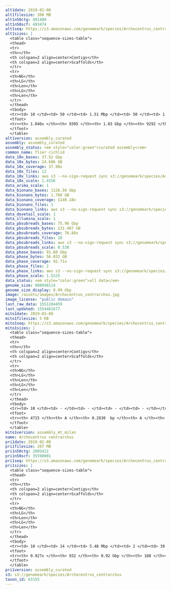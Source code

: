 ```yaml
---
alt1date: 2019-02-08
alt1filesize: 308 MB
alt1n50ctg: 491400
alt1n50scf: 493474
alt1seq: https://s3.amazonaws.com/genomeark/species/Archocentrus_centrarchus/fArcCen1/assembly_curated/fArcCen1.alt.cur.20190208.fasta.gz
alt1sizes: |
  <table class="sequence-sizes-table">
  <thead>
  <tr>
  <th></th>
  <th colspan=2 align=center>Contigs</th>
  <th colspan=2 align=center>Scaffolds</th>
  </tr>
  <tr>
  <th>NG</th>
  <th>LG</th>
  <th>Len</th>
  <th>LG</th>
  <th>Len</th>
  </tr>
  </thead>
  <tbody>
  <tr><td> 10 </td><td> 50 </td><td> 1.51 Mbp </td><td> 50 </td><td> 1.51 Mbp </td></tr>  <tr><td> 20 </td><td> 129 </td><td> 1.09 Mbp </td><td> 129 </td><td> 1.09 Mbp </td></tr>  <tr><td> 30 </td><td> 232 </td><td> 0.85 Mbp </td><td> 232 </td><td> 0.85 Mbp </td></tr>  <tr><td> 40 </td><td> 365 </td><td> 0.65 Mbp </td><td> 365 </td><td> 0.65 Mbp </td></tr>  <tr style="background-color:#cccccc;"><td> 50 </td><td> 541 </td><td> 0.49 Mbp </td><td> 541 </td><td> 0.49 Mbp </td></tr>  <tr><td> 60 </td><td> 780 </td><td> 0.35 Mbp </td><td> 778 </td><td> 0.35 Mbp </td></tr>  <tr><td> 70 </td><td> 1130 </td><td> 0.22 Mbp </td><td> 1126 </td><td> 0.22 Mbp </td></tr>  <tr><td> 80 </td><td> 1822 </td><td> 89.37 Kbp </td><td> 1811 </td><td> 90.80 Kbp </td></tr>  <tr><td> 90 </td><td> 3523 </td><td> 42.85 Kbp </td><td> 3506 </td><td> 42.91 Kbp </td></tr>  <tr><td> 100 </td><td> 6584 </td><td> 24.23 Kbp </td><td> 6563 </td><td> 24.26 Kbp </td></tr>  </tbody>
  <tfoot>
  <tr><th> 1.046x </th><th> 9305 </th><th> 1.03 Gbp </th><th> 9292 </th><th> 1.03 Gbp </th></tr>
  </tfoot>
  </table>
alt1version: assembly_curated
assembly: assembly_curated
assembly_status: <em style="color:green">curated assembly</em>
common_name: flier cichlid
data_10x_bases: 37.52 Gbp
data_10x_bytes: 24.686 GB
data_10x_coverage: 37.98x
data_10x_files: 12
data_10x_links: aws s3 --no-sign-request sync s3://genomeark/species/Archocentrus_centrarchus/fArcCen1/genomic_data/10x/ .<br>
data_10x_scale: 1.4156
data_arima_scale: 1
data_bionano_bases: 1126.56 Gbp
data_bionano_bytes: 1.789 GB
data_bionano_coverage: 1140.18x
data_bionano_files: 1
data_bionano_links: aws s3 --no-sign-request sync s3://genomeark/species/Archocentrus_centrarchus/fArcCen1/genomic_data/bionano/ .<br>
data_dovetail_scale: 1
data_illumina_scale: 1
data_pbsubreads_bases: 75.96 Gbp
data_pbsubreads_bytes: 131.487 GB
data_pbsubreads_coverage: 76.88x
data_pbsubreads_files: 18
data_pbsubreads_links: aws s3 --no-sign-request sync s3://genomeark/species/Archocentrus_centrarchus/fArcCen1/genomic_data/pacbio/ . --exclude "*scraps.bam"<br>
data_pbsubreads_scale: 0.538
data_phase_bases: 91.60 Gbp
data_phase_bytes: 56.032 GB
data_phase_coverage: 92.71x
data_phase_files: 2
data_phase_links: aws s3 --no-sign-request sync s3://genomeark/species/Archocentrus_centrarchus/fArcCen1/genomic_data/phase/ .<br>
data_phase_scale: 1.5225
data_status: <em style="color:green">all data</em>
genome_size: 988048114
genome_size_display: 0.99 Gbp
image: /assets/images/Archocentrus_centrarchus.jpg
image_license: "public domain"
last_raw_data: 1551284459
last_updated: 1554481677
mito1date: 2019-03-08
mito1filesize: 5 KB
mito1seq: https://s3.amazonaws.com/genomeark/species/Archocentrus_centrarchus/fArcCen1/assembly_mt_milan/fArcCen1.MT.20190308.fasta.gz
mito1sizes: |
  <table class="sequence-sizes-table">
  <thead>
  <tr>
  <th></th>
  <th colspan=2 align=center>Contigs</th>
  <th colspan=2 align=center>Scaffolds</th>
  </tr>
  <tr>
  <th>NG</th>
  <th>LG</th>
  <th>Len</th>
  <th>LG</th>
  <th>Len</th>
  </tr>
  </thead>
  <tbody>
  <tr><td> 10 </td><td> - </td><td> - </td><td> - </td><td> - </td></tr>  <tr><td> 20 </td><td> - </td><td> - </td><td> - </td><td> - </td></tr>  <tr><td> 30 </td><td> - </td><td> - </td><td> - </td><td> - </td></tr>  <tr><td> 40 </td><td> - </td><td> - </td><td> - </td><td> - </td></tr>  <tr style="background-color:#cccccc;"><td> 50 </td><td> - </td><td> - </td><td> - </td><td> - </td></tr>  <tr><td> 60 </td><td> - </td><td> - </td><td> - </td><td> - </td></tr>  <tr><td> 70 </td><td> - </td><td> - </td><td> - </td><td> - </td></tr>  <tr><td> 80 </td><td> - </td><td> - </td><td> - </td><td> - </td></tr>  <tr><td> 90 </td><td> - </td><td> - </td><td> - </td><td> - </td></tr>  <tr><td> 100 </td><td> - </td><td> - </td><td> - </td><td> - </td></tr>  </tbody>
  <tfoot>
  <tr><th> 4715 </th><th> A </th><th> 0.2830  bp </th><th> A </th><th> 0.2830  bp </th></tr>
  </tfoot>
  </table>
mito1version: assembly_mt_milan
name: Archocentrus centrarchus
pri1date: 2019-02-08
pri1filesize: 267 MB
pri1n50ctg: 2005422
pri1n50scf: 35590001
pri1seq: https://s3.amazonaws.com/genomeark/species/Archocentrus_centrarchus/fArcCen1/assembly_curated/fArcCen1.pri.cur.20190208.fasta.gz
pri1sizes: |
  <table class="sequence-sizes-table">
  <thead>
  <tr>
  <th></th>
  <th colspan=2 align=center>Contigs</th>
  <th colspan=2 align=center>Scaffolds</th>
  </tr>
  <tr>
  <th>NG</th>
  <th>LG</th>
  <th>Len</th>
  <th>LG</th>
  <th>Len</th>
  </tr>
  </thead>
  <tbody>
  <tr><td> 10 </td><td> 14 </td><td> 5.48 Mbp </td><td> 2 </td><td> 39.88 Mbp </td></tr>  <tr><td> 20 </td><td> 36 </td><td> 4.03 Mbp </td><td> 4 </td><td> 38.52 Mbp </td></tr>  <tr><td> 30 </td><td> 64 </td><td> 3.05 Mbp </td><td> 7 </td><td> 36.50 Mbp </td></tr>  <tr><td> 40 </td><td> 101 </td><td> 2.49 Mbp </td><td> 10 </td><td> 36.04 Mbp </td></tr>  <tr style="background-color:#cccccc;"><td> 50 </td><td> 145 </td><td style="background-color:#88ff88;"> 2.01 Mbp </td><td> 12 </td><td style="background-color:#88ff88;"> 35.59 Mbp </td></tr>  <tr><td> 60 </td><td> 201 </td><td> 1.58 Mbp </td><td> 15 </td><td> 31.46 Mbp </td></tr>  <tr><td> 70 </td><td> 274 </td><td> 1.11 Mbp </td><td> 19 </td><td> 29.29 Mbp </td></tr>  <tr><td> 80 </td><td> 386 </td><td> 0.69 Mbp </td><td> 22 </td><td> 24.62 Mbp </td></tr>  <tr><td> 90 </td><td> 621 </td><td> 0.20 Mbp </td><td> 39 </td><td> 2.57 Mbp </td></tr>  <tr><td> 100 </td><td> - </td><td> - </td><td> - </td><td> - </td></tr>  </tbody>
  <tfoot>
  <tr><th> 0.927x </th><th> 932 </th><th> 0.92 Gbp </th><th> 188 </th><th> 0.93 Gbp </th></tr>
  </tfoot>
  </table>
pri1version: assembly_curated
s3: s3://genomeark/species/Archocentrus_centrarchus
taxon_id: 63155
---
```

